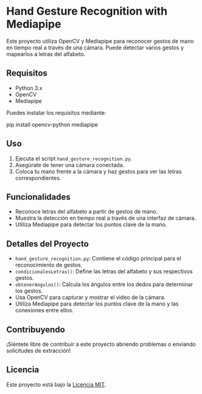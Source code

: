 # Hand Gesture Recognition with Mediapipe

Este proyecto utiliza OpenCV y Mediapipe para reconocer gestos de mano en tiempo real a través de una cámara. Puede detectar varios gestos y mapearlos a letras del alfabeto.

## Requisitos

- Python 3.x
- OpenCV
- Mediapipe

Puedes instalar los requisitos mediante:

pip install opencv-python mediapipe

## Uso

1. Ejecuta el script `hand_gesture_recognition.py`.
2. Asegúrate de tener una cámara conectada.
3. Coloca tu mano frente a la cámara y haz gestos para ver las letras correspondientes.

## Funcionalidades

- Reconoce letras del alfabeto a partir de gestos de mano.
- Muestra la detección en tiempo real a través de una interfaz de cámara.
- Utiliza Mediapipe para detectar los puntos clave de la mano.

## Detalles del Proyecto

- `hand_gesture_recognition.py`: Contiene el código principal para el reconocimiento de gestos.
- `condicionalesLetras()`: Define las letras del alfabeto y sus respectivos gestos.
- `obtenerAngulos()`: Calcula los ángulos entre los dedos para determinar los gestos.
- Usa OpenCV para capturar y mostrar el video de la cámara.
- Utiliza Mediapipe para detectar los puntos clave de la mano y las conexiones entre ellos.

## Contribuyendo

¡Siéntete libre de contribuir a este proyecto abriendo problemas o enviando solicitudes de extracción!

## Licencia

Este proyecto está bajo la [Licencia MIT](LICENSE.txt).